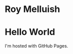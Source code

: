 # Roy Melluish

<!DOCTYPE html>
<html>
<body>
<h1>Hello World</h1>
<p>I'm hosted with GitHub Pages.</p>
</body>
</html>
